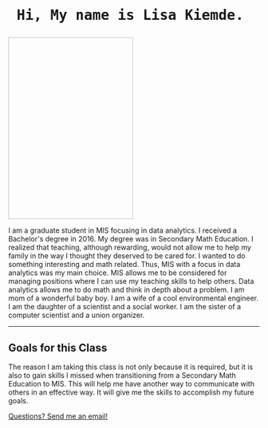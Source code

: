 
<!DOCTYPE html>
<html>
<meta charset="UTF-8">
<meta name="viewport" content="width=device-width, initial-scale=1">

<body>
<h1 style="times;"><pre> Hi, My name is Lisa Kiemde.</pre></h1>
   <img "https://github.com/lgkiemde/Activity-2/blob/f47eefaa7616f0b6f1692277d89bc357e109981f/DSC_8518.jpg" width=250px; height=365px;/>
<p>
 I am a graduate student in MIS focusing in data analytics. I received a Bachelor's degree in 2016. My degree was in Secondary Math
Education. I realized that teaching, although rewarding, would not allow me to help my family in the way I thought they deserved to be cared for.
I wanted to do something interesting and math related. Thus, MIS with a focus in data analytics was my main choice. MIS allows me to be considered
for managing positions where I can use my teaching skills to help others. Data analytics allows me to do math and think in depth about a problem.
I am mom of a wonderful baby boy. I am a wife of a cool environmental engineer. I am the daughter of a scientist and a social worker.
I am the sister of a computer scientist and a union organizer.
</p>
<hr>
<h2> Goals for this Class </h2>
<p> The reason I am taking this class is not only because it is required, but it is also to gain skills I missed when transitioning from a
Secondary Math Education to MIS. This will help me have another way to communicate with others in an effective way. It will give me the skills
to accomplish my future goals.
</p>
<a href="lgmorton@unomaha.edu"> Questions? Send me an email! </a>
</body>
</html>
